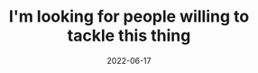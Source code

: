 ---
title: "I'm looking for people willing to tackle this thing"
date: 2022-06-17
tags:
  - fragment
---